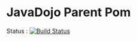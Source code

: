JavaDojo Parent Pom
===================

Status : [![Build Status](https://travis-ci.org/JavaDojo/java-dojo-parent-pom.png?branch=master)](https://travis-ci.org/JavaDojo/java-dojo-parent-pom)
